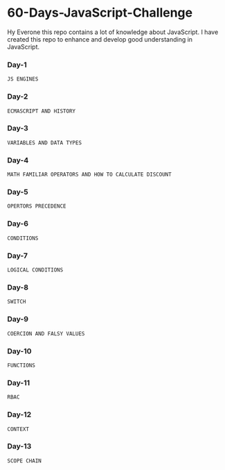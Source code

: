 # 60-Days-JavaScript-Challenge

Hy Everone this repo contains a lot of knowledge about JavaScript. I have created this repo to enhance and develop good understanding in JavaScript.

### Day-1

`JS ENGINES`

### Day-2

`ECMASCRIPT AND HISTORY`

### Day-3

`VARIABLES AND DATA TYPES`

### Day-4

`MATH FAMILIAR OPERATORS AND HOW TO CALCULATE DISCOUNT`

### Day-5

`OPERTORS PRECEDENCE`

### Day-6

`CONDITIONS`

### Day-7

`LOGICAL CONDITIONS`

### Day-8

`SWITCH`

### Day-9

`COERCION AND FALSY VALUES`

### Day-10

`FUNCTIONS`

### Day-11

`RBAC`

### Day-12

`CONTEXT`

### Day-13

`SCOPE CHAIN`
